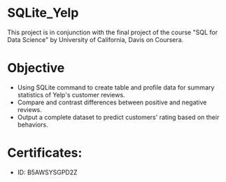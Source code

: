 # SQLite_Yelp

This project is in conjunction with the final project of the course "SQL for Data Science" by University of California, Davis on Coursera. 

# Objective

- Using SQLite command to create table and profile data for summary statistics of Yelp's customer reviews.
- Compare and contrast differences between positive and negative reviews.
- Output a complete dataset to predict customers' rating based on their behaviors.

# Certificates:
- ID: B5AWSYSGPD2Z

